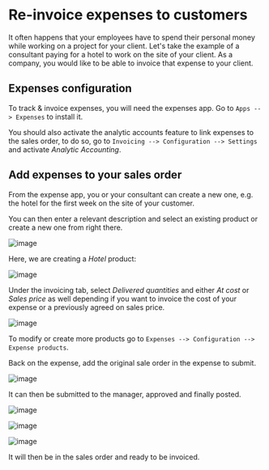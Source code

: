 # Re-invoice expenses to customers

It often happens that your employees have to spend their personal money
while working on a project for your client. Let's take the example of a
consultant paying for a hotel to work on the site of your client. As a
company, you would like to be able to invoice that expense to your
client.

## Expenses configuration

To track & invoice expenses, you will need the expenses app. Go to `Apps
--> Expenses` to install it.

You should also activate the analytic accounts feature to link expenses
to the sales order, to do so, go to `Invoicing -->
Configuration --> Settings` and activate *Analytic Accounting*.

## Add expenses to your sales order

From the expense app, you or your consultant can create a new one, e.g.
the hotel for the first week on the site of your customer.

You can then enter a relevant description and select an existing product
or create a new one from right there.

![image](expense/expense01.png)

Here, we are creating a *Hotel* product:

![image](expense/expense02.png)

Under the invoicing tab, select *Delivered quantities* and either *At
cost* or *Sales price* as well depending if you want to invoice the cost
of your expense or a previously agreed on sales price.

![image](expense/expense03.png)

To modify or create more products go to `Expenses -->
Configuration --> Expense products`.

Back on the expense, add the original sale order in the expense to
submit.

![image](expense/expense04.png)

It can then be submitted to the manager, approved and finally posted.

![image](expense/expense05.png)

![image](expense/expense06.png)

![image](expense/expense07.png)

It will then be in the sales order and ready to be invoiced.
